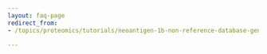 ```yaml
---
layout: faq-page
redirect_from:
- /topics/proteomics/tutorials/neoantigen-1b-non-reference-database-generation/faqs/index.html

---
```

